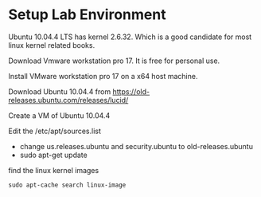 # Setup Lab Environment
Ubuntu 10.04.4 LTS has kernel 2.6.32. Which is a good candidate for most linux kernel related books.

Download Vmware workstation pro 17. It is free for personal use.

Install VMware workstation pro 17 on a x64 host machine.

Download Ubuntu 10.04.4 from https://old-releases.ubuntu.com/releases/lucid/

Create a VM of Ubuntu 10.04.4

Edit the /etc/apt/sources.list

* change us.releases.ubuntu and security.ubuntu to old-releases.ubuntu
* sudo apt-get update

find the linux kernel images

`sudo apt-cache search linux-image`


